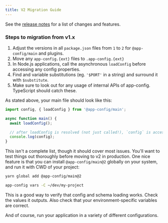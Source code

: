 ```yaml
---
title: V2 Migration Guide
---
```


See the [release notes](./release-notes.md#version-2-v2-0-0) for a list of changes and features.

### Steps to migration from v1.x

1. Adjust the versions in all `package.json` files from `1` to `2` for `@app-config/main` and plugins.
1. Move any `app-config.{ext}` files to `.app-config.{ext}`
1. In Node.js applications, call the asynchronous `loadConfig` before accessing any config properties.
1. Find and variable substitutions (eg. `'$PORT'` in a string) and surround it with `$substitute`.
1. Make sure to look out for any usage of internal APIs of app-config. TypeScript should catch these.

As stated above, your main file should look like this:

```typescript
import config, { loadConfig } from '@app-config/main';

async function main() {
  await loadConfig();

  // after loadConfig is resolved (not just called!), `config` is accessible
  console.log(config);
}
```

This isn't a complete list, though it should cover most issues. You'll want to
test things out thoroughly before moving to v2 in production. One nice feature
is that you can install `@app-config/main@2` globally on your system, and run
it with CWD of your project:

```sh
yarn global add @app-config/main@2

app-config vars -C ~/dev/my-project
```

This is a good way to verify that config and schema loading works. Check the values it outputs.
Also check that your environment-specific variables are correct.

And of course, run your application in a variety of different configurations.

